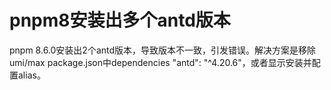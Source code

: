 # pnpm8安装出多个antd版本

pnpm 8.6.0安装出2个antd版本，导致版本不一致，引发错误。解决方案是移除umi/max package.json中dependencies "antd": "^4.20.6"，或者显示安装并配置alias。
